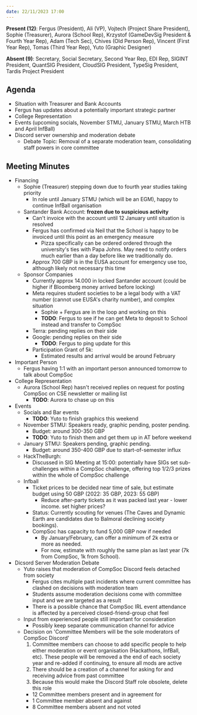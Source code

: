 ```yaml
---
date: 22/11/2023 17:00
---
```


**Present (12)**: Fergus (President), Ali (VP), Vojtech (Project Share President), Sophie (Treasurer), Aurora (School Rep), Krzystof (GameDevSig President & Fourth Year Rep), Adam (Tech Sec), Chives (Old Person Rep), Vincent (First Year Rep), Tomas (Third Year Rep), Yuto (Graphic Designer)

**Absent (9)**: Secretary, Social Secretary, Second Year Rep, EDI Rep, SIGINT President, QuantSIG President, CloudSIG President, TypeSig President, Tardis Project President

## Agenda
- Situation with Treasurer and Bank Accounts
- Fergus has updates about a potentially important strategic partner
- College Representation
- Events (upcoming socials, November STMU, January STMU, March HTB and April InfBall)
- Discord server ownership and moderation debate
  - Debate Topic: Removal of a separate moderation team, consolidating staff powers in core committee

## Meeting Minutes

- Financing
  - Sophie (Treasurer) stepping down due to fourth year studies taking priority
    - In role until January STMU (which will be an EGM), happy to continue InfBall organisation
  - Santander Bank Account: **frozen due to suspicious activity**
    - Can't invoice with the account until 12 January until situation is resolved
    - Fergus has confirmed via Neil that the School is happy to be invoiced until this point as an emergency measure
      - Pizza specifically can be ordered ordered through the university's ties with Papa Johns. May need to notify orders much earlier than a day before like we traditionally do.
    - Approx 700 GBP is in the EUSA account for emergency use too, although likely not necessary this time
  - Sponsor Companies
    - Currently approx 14.000 in locked Santander account (could be higher if Bloomberg money arrived before locking)
    - Meta requires student societies to be a legal body with a VAT number (cannot use EUSA's charity number), and complex situation
      - Sophie + Fergus are in the loop and working on this
      - **TODO**: Fergus to see if he can get Meta to deposit to School instead and transfer to CompSoc
    - Terra: pending replies on their side
    - Google: pending replies on their side
      - **TODO**: Fergus to ping update for this
    - Participation Grant of 5k:
      - Estimated results and arrival would be around February
- Important Person
  - Fergus having 1:1 with an important person announced tomorrow to talk about CompSoc
- College Representation
  - Aurora (School Rep) hasn't received replies on request for posting CompSoc on CSE newsletter or mailing list
    - **TODO**: Aurora to chase up on this
- Events
  - Socials and Bar events
    - **TODO**: Yuto to finish graphics this weekend
  - November STMU: Speakers ready, graphic pending, poster pending.
    - Budget: around 300-350 GBP
    - **TODO**: Yuto to finish them and get them up in AT before weekend
  - January STMU: Speakers pending, graphic pending.
    - Budget: around 350-400 GBP due to start-of-semester influx
  - HackTheBurgh:
    - Discussed in SIG Meeting at 15:00: potentially have SIGs set sub-challenges within a CompSoc challenge, offering top 1/2/3 prizes within the whole of CompSoc challenge
  - Infball
    - Ticket prices to be decided near time of sale, but estimate budget using 50 GBP (2022: 35 GBP, 2023: 55 GBP)
      - Reduce after-party tickets as it was packed last year - lower income. set higher prices?
    - Status: Currently scouting for venues (The Caves and Dynamic Earth are candidates due to Balmoral declining society bookings).
    - CompSoc has capacity to fund 5,000 GBP now if needed
      - By January/February, can offer a minimum of 2k extra or more as needed.
      - For now, estimate with roughly the same plan as last year (7k from CompSoc, 1k from School).
- Dicsord Server Moderation Debate
  - Yuto raises that moderation of CompSoc Discord feels detached from society
    - Fergus cites multiple past incidents where current committee has clashed on decisions with moderation team
    - Students assume moderation decisions come with committee input and we are targeted as a result
    - There is a possible chance that CompSoc IRL event attendance is affected by a perceived closed-friend-group chat feel
  - Input from experienced people still important for consideration
    - Possibly keep separate communication channel for advice
  - Decision on 'Committee Members will be the sole moderators of CompSoc Discord'
    1. Committee members can choose to add specific people to help either moderation or event organisation (Hackathons, InfBall, etc). These people will be removed a the end of each society year and re-added if continuing, to ensure all mods are active
    2. There should be a creation of a channel for asking for and receiving advice from past committee
    3. Because this would make the Discord Staff role obsolete, delete this role
    - 12 Committee members present and in agreement for
    - 1 Committee member absent and against
    - 8 Committee members absent and not voted
